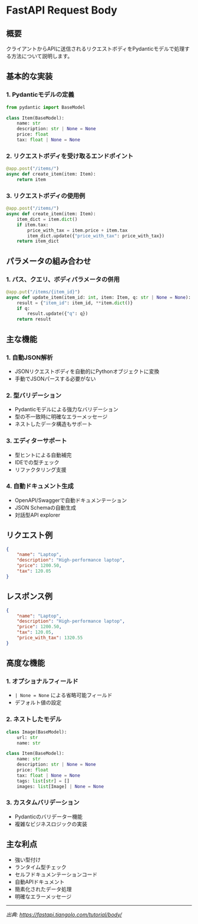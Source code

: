 # FastAPI Request Body

## 概要
クライアントからAPIに送信されるリクエストボディをPydanticモデルで処理する方法について説明します。

## 基本的な実装

### 1. Pydanticモデルの定義
```python
from pydantic import BaseModel

class Item(BaseModel):
    name: str
    description: str | None = None
    price: float
    tax: float | None = None
```

### 2. リクエストボディを受け取るエンドポイント
```python
@app.post("/items/")
async def create_item(item: Item):
    return item
```

### 3. リクエストボディの使用例
```python
@app.post("/items/")
async def create_item(item: Item):
    item_dict = item.dict()
    if item.tax:
        price_with_tax = item.price + item.tax
        item_dict.update({"price_with_tax": price_with_tax})
    return item_dict
```

## パラメータの組み合わせ

### 1. パス、クエリ、ボディパラメータの併用
```python
@app.put("/items/{item_id}")
async def update_item(item_id: int, item: Item, q: str | None = None):
    result = {"item_id": item_id, **item.dict()}
    if q:
        result.update({"q": q})
    return result
```

## 主な機能

### 1. 自動JSON解析
- JSONリクエストボディを自動的にPythonオブジェクトに変換
- 手動でJSONパースする必要がない

### 2. 型バリデーション
- Pydanticモデルによる強力なバリデーション
- 型の不一致時に明確なエラーメッセージ
- ネストしたデータ構造もサポート

### 3. エディターサポート
- 型ヒントによる自動補完
- IDEでの型チェック
- リファクタリング支援

### 4. 自動ドキュメント生成
- OpenAPI/Swaggerで自動ドキュメンテーション
- JSON Schemaの自動生成
- 対話型API explorer

## リクエスト例
```json
{
    "name": "Laptop",
    "description": "High-performance laptop",
    "price": 1200.50,
    "tax": 120.05
}
```

## レスポンス例
```json
{
    "name": "Laptop",
    "description": "High-performance laptop",
    "price": 1200.50,
    "tax": 120.05,
    "price_with_tax": 1320.55
}
```

## 高度な機能

### 1. オプショナルフィールド
- `| None = None` による省略可能フィールド
- デフォルト値の設定

### 2. ネストしたモデル
```python
class Image(BaseModel):
    url: str
    name: str

class Item(BaseModel):
    name: str
    description: str | None = None
    price: float
    tax: float | None = None
    tags: list[str] = []
    images: list[Image] | None = None
```

### 3. カスタムバリデーション
- Pydanticのバリデーター機能
- 複雑なビジネスロジックの実装

## 主な利点
- 強い型付け
- ランタイム型チェック
- セルフドキュメンテーションコード
- 自動APIドキュメント
- 簡素化されたデータ処理
- 明確なエラーメッセージ

---
*出典: https://fastapi.tiangolo.com/tutorial/body/*